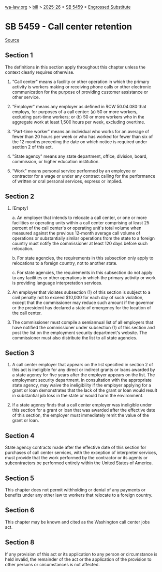 [wa-law.org](/) > [bill](/bill/) > [2025-26](/bill/2025-26/) > [SB 5459](/bill/2025-26/sb/5459/) > [Engrossed Substitute](/bill/2025-26/sb/5459/S.E/)

# SB 5459 - Call center retention

[Source](http://lawfilesext.leg.wa.gov/biennium/2025-26/Pdf/Bills/Senate%20Bills/5459-S.E.pdf)

## Section 1
The definitions in this section apply throughout this chapter unless the context clearly requires otherwise.

1. "Call center" means a facility or other operation in which the primary activity is workers making or receiving phone calls or other electronic communication for the purpose of providing customer assistance or other service.

2. "Employer" means any employer as defined in RCW 50.04.080 that employs, for purposes of a call center: (a) 50 or more workers, excluding part-time workers; or (b) 50 or more workers who in the aggregate work at least 1,500 hours per week, excluding overtime.

3. "Part-time worker" means an individual who works for an average of fewer than 20 hours per week or who has worked for fewer than six of the 12 months preceding the date on which notice is required under section 2 of this act.

4. "State agency" means any state department, office, division, board, commission, or higher education institution.

5. "Work" means personal service performed by an employee or contractor for a wage or under any contract calling for the performance of written or oral personal services, express or implied.

## Section 2
1. [Empty]

    a. An employer that intends to relocate a call center, or one or more facilities or operating units within a call center comprising at least 25 percent of the call center's or operating unit's total volume when measured against the previous 12-month average call volume of operations or substantially similar operations from the state to a foreign country must notify the commissioner at least 120 days before such relocation.

    b. For state agencies, the requirements in this subsection only apply to relocations to a foreign country, not to another state.

    c. For state agencies, the requirements in this subsection do not apply to any facilities or other operations in which the primary activity or work is providing language interpretation services.

2. An employer that violates subsection (1) of this section is subject to a civil penalty not to exceed $10,000 for each day of such violation, except that the commissioner may reduce such amount if the governor or the president has declared a state of emergency for the location of the call center.

3. The commissioner must compile a semiannual list of all employers that have notified the commissioner under subsection (1) of this section and post the list on the employment security department's website. The commissioner must also distribute the list to all state agencies.

## Section 3
1. A call center employer that appears on the list specified in section 2 of this act is ineligible for any direct or indirect grants or loans awarded by a state agency for five years after the employer appears on the list. The employment security department, in consultation with the appropriate state agency, may waive the ineligibility if the employer applying for a grant or loan demonstrates that the lack of the grant or loan would result in substantial job loss in the state or would harm the environment.

2. If a state agency finds that a call center employer was ineligible under this section for a grant or loan that was awarded after the effective date of this section, the employer must immediately remit the value of the grant or loan.

## Section 4
State agency contracts made after the effective date of this section for purchases of call center services, with the exception of interpreter services, must provide that the work performed by the contractor or its agents or subcontractors be performed entirely within the United States of America.

## Section 5
This chapter does not permit withholding or denial of any payments or benefits under any other law to workers that relocate to a foreign country.

## Section 6
This chapter may be known and cited as the Washington call center jobs act.

## Section 8
If any provision of this act or its application to any person or circumstance is held invalid, the remainder of the act or the application of the provision to other persons or circumstances is not affected.
